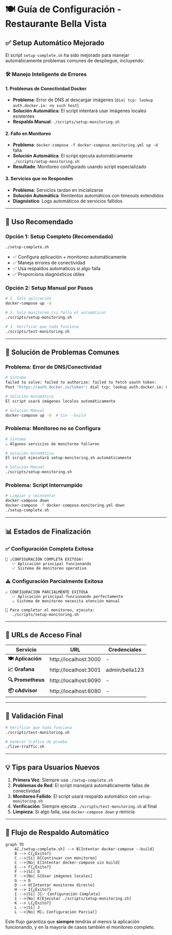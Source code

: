 # 🍽️ Guía de Configuración - Restaurante Bella Vista

## ✅ Setup Automático Mejorado

El script `setup-complete.sh` ha sido mejorado para manejar automáticamente problemas comunes de despliegue, incluyendo:

### 🛠️ Manejo Inteligente de Errores

#### 1. **Problemas de Conectividad Docker**
- **Problema**: Error de DNS al descargar imágenes (`dial tcp: lookup auth.docker.io: no such host`)
- **Solución Automática**: El script intentará usar imágenes locales existentes
- **Respaldo Manual**: `./scripts/setup-monitoring.sh`

#### 2. **Fallo en Monitoreo**
- **Problema**: `docker-compose -f docker-compose.monitoring.yml up -d` falla
- **Solución Automática**: El script ejecuta automáticamente `./scripts/setup-monitoring.sh`
- **Resultado**: Monitoreo configurado usando script especializado

#### 3. **Servicios que no Responden**
- **Problema**: Servicios tardan en inicializarse
- **Solución Automática**: Reintentos automáticos con timeouts extendidos
- **Diagnóstico**: Logs automáticos de servicios fallidos

---

## 🚀 Uso Recomendado

### **Opción 1: Setup Completo (Recomendado)**
```bash
./setup-complete.sh
```
- ✅ Configura aplicación + monitoreo automáticamente
- ✅ Maneja errores de conectividad
- ✅ Usa respaldos automáticos si algo falla
- ✅ Proporciona diagnósticos útiles

### **Opción 2: Setup Manual por Pasos**
```bash
# 1. Solo aplicación
docker-compose up -d

# 2. Solo monitoreo (si falla el automático)
./scripts/setup-monitoring.sh

# 3. Verificar que todo funciona
./scripts/test-monitoring.sh
```

---

## 🔧 Solución de Problemas Comunes

### **Problema: Error de DNS/Conectividad**
```bash
# Síntoma
failed to solve: failed to authorize: failed to fetch oauth token: 
Post "https://auth.docker.io/token": dial tcp: lookup auth.docker.io: no such host

# Solución Automática
El script usará imágenes locales automáticamente

# Solución Manual
docker-compose up -d  # Sin --build
```

### **Problema: Monitoreo no se Configura**
```bash
# Síntoma
⚠️ Algunos servicios de monitoreo fallaron

# Solución Automática
El script ejecutará setup-monitoring.sh automáticamente

# Solución Manual
./scripts/setup-monitoring.sh
```

### **Problema: Script Interrumpido**
```bash
# Limpiar y reintentar
docker-compose down
docker-compose -f docker-compose.monitoring.yml down
./setup-complete.sh
```

---

## 📊 Estados de Finalización

### **✅ Configuración Completa Exitosa**
```
🎉 ¡CONFIGURACIÓN COMPLETA EXITOSA!
   ✅ Aplicación principal funcionando
   ✅ Sistema de monitoreo operativo
```

### **⚠️ Configuración Parcialmente Exitosa**
```
⚠️ CONFIGURACIÓN PARCIALMENTE EXITOSA
   ✅ Aplicación principal funcionando perfectamente
   ⚠️ Sistema de monitoreo necesita atención manual

🔧 Para completar el monitoreo, ejecuta:
   ./scripts/setup-monitoring.sh
```

---

## 📱 URLs de Acceso Final

| Servicio | URL | Credenciales |
|----------|-----|--------------|
| **🍽️ Aplicación** | http://localhost:3000 | - |
| **📈 Grafana** | http://localhost:3001 | admin/bella123 |
| **🔍 Prometheus** | http://localhost:9090 | - |
| **📦 cAdvisor** | http://localhost:8080 | - |

---

## 🎯 Validación Final

```bash
# Verificar que todo funciona
./scripts/test-monitoring.sh

# Generar tráfico de prueba
./live-traffic.sh
```

---

## 💡 Tips para Usuarios Nuevos

1. **Primera Vez**: Siempre usa `./setup-complete.sh`
2. **Problemas de Red**: El script manejará automáticamente fallas de conectividad
3. **Monitoreo Fallido**: El script usará respaldo automático con `setup-monitoring.sh`
4. **Verificación**: Siempre ejecuta `./scripts/test-monitoring.sh` al final
5. **Limpieza**: Si algo falla, usa `docker-compose down` y reinicia

---

## 🔄 Flujo de Respaldo Automático

```mermaid
graph TD
    A[./setup-complete.sh] --> B[Intentar docker-compose --build]
    B --> C{¿Éxito?}
    C -->|Sí| D[Continuar con monitoreo]
    C -->|No| E[Intentar docker-compose sin build]
    E --> F{¿Éxito?}
    F -->|Sí| D
    F -->|No| G[Usar imágenes locales]
    G --> D
    D --> H[Intentar monitoreo directo]
    H --> I{¿Éxito?}
    I -->|Sí| J[✅ Configuración Completa]
    I -->|No| K[Ejecutar ./scripts/setup-monitoring.sh]
    K --> L{¿Éxito?}
    L -->|Sí| J
    L -->|No| M[⚠️ Configuración Parcial]
```

Este flujo garantiza que **siempre** tendrás al menos la aplicación funcionando, y en la mayoría de casos también el monitoreo completo.
